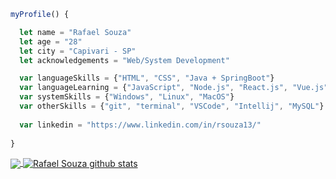 ``` JavaScript
myProfile() {

  let name = "Rafael Souza"
  let age = "28"
  let city = "Capivari - SP"
  let acknowledgements = "Web/System Development"

  var languageSkills = {"HTML", "CSS", "Java + SpringBoot"}
  var languageLearning = {"JavaScript", "Node.js", "React.js", "Vue.js", "Angular" }
  var systemSkills = {"Windows", "Linux", "MacOS"}
  var otherSkills = {"git", "terminal", "VSCode", "Intellij", "MySQL"}
  
  var linkedin = "https://www.linkedin.com/in/rsouza13/"
 
}
```
<a href="https://github.com/rflsza13">
  <img align="center" src="https://github-readme-stats.vercel.app/api/top-langs/?username=rflsza13&theme=dracula&hide_langs_below=1" />
</a>

<a href="https://github.com/rflsza13">
 <img align="center" src="https://github-readme-stats.vercel.app/api?username=rflsza13&show_icons=true&theme=dracula&line_height=33" alt="Rafael Souza github stats"/>
</a>
<br>
